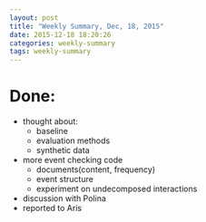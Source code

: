 ```yaml
---
layout: post
title: "Weekly Summary, Dec, 18, 2015"
date: 2015-12-18 18:20:26
categories: weekly-summary
tags: weekly-summary
---
```


# Done:

- thought about:
  - baseline
  - evaluation methods
  - synthetic data
- more event checking code
  - documents(content, frequency)
  - event structure
  - experiment on undecomposed interactions
- discussion with Polina
- reported to Aris
